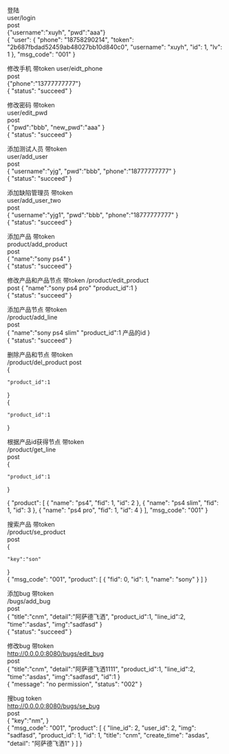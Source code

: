 登陆  
user/login    
post  
{"username":"xuyh",
"pwd":"aaa"}  
{
    "user": {
        "phone": "18758290214",
        "token": "2b687fbdad52459ab48027bb10d840c0",
        "username": "xuyh",
        "id": 1,
        "lv": 1
    },
    "msg_code": "001"
}  

修改手机 带token 
user/eidt_phone  
post  
{"phone":"13777777777"}  
{
    "status": "succeed"
}  

修改密码 带token  
user/edit_pwd  
post  
{
	"pwd":"bbb",
	"new_pwd":"aaa"
}  
{
    "status": "succeed"
}

添加测试人员 带token  
user/add_user  
post  
{
	"username":"yjg",
	"pwd":"bbb",
	"phone":"18777777777"
}  
{
    "status": "succeed"
}


添加缺陷管理员 带token  
user/add_user_two  
post  
{
	"username":"yjg1",
	"pwd":"bbb",
	"phone":"18777777777"
}  
{
    "status": "succeed"
}  

添加产品 带token  
product/add_product  
post  
{
	"name":"sony ps4"
}  
{
    "status": "succeed"
}  


修改产品和产品节点  带token 
/product/edit_product  
post 
{
	"name":"sony ps4 pro"
	"product_id":1
}  
{
    "status": "succeed"
}   


添加产品节点 带token  
/product/add_line  
post  
{
	"name":"sony ps4 slim"
	"product_id":1   产品的id
}  
{
    "status": "succeed"
}  

删除产品和节点 带token  
/product/del_product
post  
{
	
	"product_id":1
}  
{
	
	"product_id":1
}  

根据产品id获得节点 带token  
/product/get_line  
post  
{
	
	"product_id":1
}  

{
    "product": [
        {
            "name": "ps4",
            "fid": 1,
            "id": 2
        },
        {
            "name": "ps4 slim",
            "fid": 1,
            "id": 3
        },
        {
            "name": "ps4 pro",
            "fid": 1,
            "id": 4
        }
    ],
    "msg_code": "001"
}

搜索产品 带token  
/product/se_product  
post  
{
	
	"key":"son"
}  
{
    "msg_code": "001",
    "product": [
        {
            "fid": 0,
            "id": 1,
            "name": "sony"
        }
    ]
}
  
添加bug 带token  
/bugs/add_bug  
post  
{
	"title":"cnm",
	"detail":"阿萨德飞洒",
	"product_id":1,
	"line_id":2,
	"time":"asdas",
	"img":"sadfasd"
}  
{
    "status": "succeed"
}


修改bug 带token  
http://0.0.0.0:8080/bugs/edit_bug  
post  
{
	"title":"cnm",
	"detail":"阿萨德飞洒1111",
	"product_id":1,
	"line_id":2,
	"time":"asdas",
	"img":"sadfasd",
	"id":1
}   
{
    "message": "no permission",
    "status": "002"
}

搜bug token  
http://0.0.0.0:8080/bugs/se_bug  
post  
{
	"key":"nm",
}  
{
    "msg_code": "001",
    "product": [
        {
            "line_id": 2,
            "user_id": 2,
            "img": "sadfasd",
            "product_id": 1,
            "id": 1,
            "title": "cnm",
            "create_time": "asdas",
            "detail": "阿萨德飞洒1"
        }
    ]
}